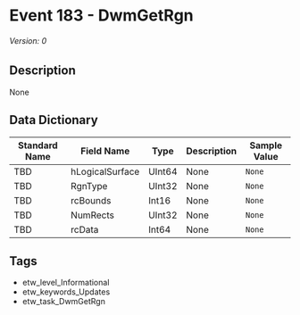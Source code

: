 # Event 183 - DwmGetRgn
###### Version: 0

## Description
None

## Data Dictionary
|Standard Name|Field Name|Type|Description|Sample Value|
|---|---|---|---|---|
|TBD|hLogicalSurface|UInt64|None|`None`|
|TBD|RgnType|UInt32|None|`None`|
|TBD|rcBounds|Int16|None|`None`|
|TBD|NumRects|UInt32|None|`None`|
|TBD|rcData|Int64|None|`None`|

## Tags
* etw_level_Informational
* etw_keywords_Updates
* etw_task_DwmGetRgn
